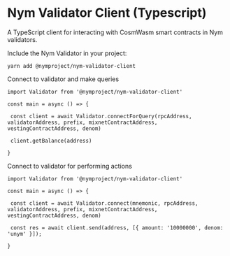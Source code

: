 # Nym Validator Client (Typescript)

A TypeScript client for interacting with CosmWasm smart contracts in Nym validators.

Include the Nym Validator in your project:

```
yarn add @nymproject/nym-validator-client
```

Connect to validator and make queries

```
import Validator from '@nymproject/nym-validator-client'

const main = async () => {

 const client = await Validator.connectForQuery(rpcAddress, validatorAddress, prefix, mixnetContractAddress, vestingContractAddress, denom)

 client.getBalance(address)

}

```

Connect to validator for performing actions

```
import Validator from '@nymproject/nym-validator-client'

const main = async () => {

 const client = await Validator.connect(mnemonic, rpcAddress, validatorAddress, prefix, mixnetContractAddress, vestingContractAddress, denom)

 const res = await client.send(address, [{ amount: '10000000', denom: 'unym' }]);

}

```
